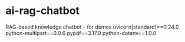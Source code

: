 # ai-rag-chatbot
RAG-based knowledge chatbot - for demos
uvicorn[standard]==0.24.0
python-multipart==0.0.6
pypdf==3.17.0
python-dotenv==1.0.0